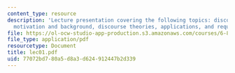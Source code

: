 ```yaml
---
content_type: resource
description: 'Lecture presentation covering the following topics: discourse processing:
  motivation and background, discourse theories, applications, and requirements.'
file: https://ol-ocw-studio-app-production.s3.amazonaws.com/courses/6-892-computational-models-of-discourse-spring-2004/77072bd780a5d8a3d624912447b2d339_lec01.pdf
file_type: application/pdf
resourcetype: Document
title: lec01.pdf
uid: 77072bd7-80a5-d8a3-d624-912447b2d339
---
```

